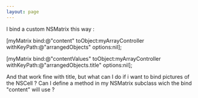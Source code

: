 ```yaml
---
layout: page
---
```


I bind a custom NSMatrix this way :

[myMatrix bind:@"content" toObject:myArrayController withKeyPath:@"arrangedObjects" options:nil];

[myMatrix bind:@"contentValues" toObject:myArrayController withKeyPath:@"arrangedObjects.title" options:nil];

And that work fine with title, but what can I do if i want to bind pictures of the NSCell ?
Can I define a method in my NSMatrix subclass wich the bind "content" will use ?
